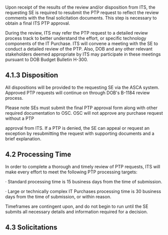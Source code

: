 Upon receipt of the results of the review and/or disposition from ITS, the requesting SE is required to resubmit the PTP request to reflect the review comments with the final solicitation documents. This step is necessary to obtain a final ITS PTP approval.

During the review, ITS may refer the PTP request to a detailed review process track to better understand the effort, or specific technology components of the IT Purchase. ITS will convene a meeting with the SE to conduct a detailed review of the PTP. Also, DOB and any other relevant stakeholders deemed appropriate by ITS may participate in these meetings pursuant to DOB Budget Bulletin H-300.

## **4.1.3 Disposition**

All dispositions will be provided to the requesting SE via the ASCA system. Approved PTP requests will continue on through DOB's B-1184 review process.

Please note SEs must submit the final PTP approval form along with other required documentation to OSC. OSC will not approve any purchase request without a PTP

approval from ITS. If a PTP is denied, the SE can appeal or request an exception by resubmitting the request with supporting documents and a brief explanation.

## **4.2 Processing Time**

In order to complete a thorough and timely review of PTP requests, ITS will make every effort to meet the following PTP processing targets:

· Standard processing time is 15 business days from the time of submission.

· Large or technically complex IT Purchases processing time is 30 business days from the time of submission, or within reason.

Timeframes are contingent upon, and do not begin to run until the SE submits all necessary details and information required for a decision.

## **4.3 Solicitations**